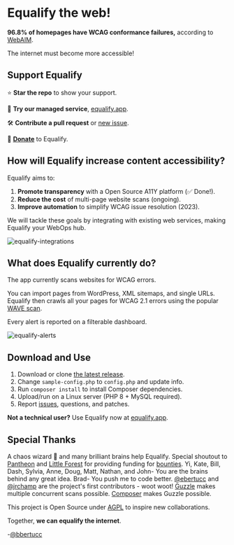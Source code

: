 # Equalify the web!

**96.8% of homepages have WCAG conformance failures,** according to [WebAIM](https://webaim.org/projects/million/).

The internet must become more accessible!

## Support Equalify

⭐ **Star the repo** to show your support.

🌸 **Try our managed service**, [equalify.app](https://equalify.app/).

🛠️ **Contribute a pull request** or [new issue](https://github.com/bbertucc/equalify/issues).

🎩 **[Donate](https://equalify.app/donate/)** to Equalify.

## How will Equalify increase content accessibility?

Equalify aims to:
1. **Promote transparency** with a Open Source A11Y platform (✅ Done!).
2. **Reduce the cost** of multi-page website scans (ongoing).
3. **Improve automation** to simplify WCAG issue resolution (2023). 

We will tackle these goals by integrating with existing web services, making Equalify your WebOps hub. 

![equalify-integrations](https://user-images.githubusercontent.com/46652/188710874-e53ccb85-f542-46f3-a680-837aaf02ae92.png)

## What does Equalify currently do?

The app currently scans websites for WCAG errors.

You can import pages from WordPress, XML sitemaps, and single URLs. Equalify then crawls all your pages for WCAG 2.1 errors using the popular [WAVE scan](https://wave.webaim.org/).

Every alert is reported on a filterable dashboard.

![equalify-alerts](https://user-images.githubusercontent.com/46652/188710908-9bfb7da8-68ff-490c-8d6b-f9ce1f38d4c8.png)

## Download and Use
1. Download or clone [the latest release](https://github.com/bbertucc/equalify/releases).
2. Change `sample-config.php` to `config.php` and update info.
3. Run `composer install` to install Composer dependencies.
4. Upload/run on a Linux server (PHP 8 + MySQL required).
5. Report [issues](https://github.com/bbertucc/equalify/issues), questions, and patches.

**Not a technical user?** Use Equalify now at [equalify.app](https://equalify.app/).

## Special Thanks
A chaos wizard 🧙 and many brilliant brains help Equalify. Special shoutout to [Pantheon](https://pantheon.io/) and [Little Forest](https://littleforest.co.uk/feature/web-accessibility/) for providing funding for [bounties](https://github.com/bbertucc/equalify/issues?q=is%3Aopen+is%3Aissue+label%3Abountied). Yi, Kate, Bill, Dash, Sylvia, Anne, Doug, Matt, Nathan, and John- You are the brains behind any great idea. Brad- You push me to code better. [@ebertucc](https://github.com/ebertucc) and [@jrchamp](https://github.com/jrchamp) are the project's first contributors - woot woot! [Guzzle](https://github.com/guzzle/guzzle) makes multiple concurrent scans possible. [Composer](https://getcomposer.org/) makes Guzzle possible.

This project is Open Source under [AGPL](https://github.com/bbertucc/equalify/blob/mvp-1.2/LICENSE) to inspire new collaborations.

Together, **we can equalify the internet**.

-[@bbertucc](https://github.com/bbertucc)

